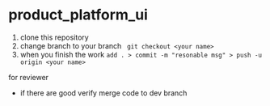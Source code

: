 # product_platform_ui

1. clone this repository
2. change branch to your branch ``` git checkout <your name>```
3. when you finish the work ``` add . > commit -m "resonable msg" > push -u origin <your name> ```

for reviewer 
- if there are good verify merge code to dev branch
